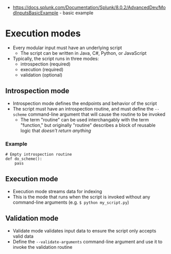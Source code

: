 - https://docs.splunk.com/Documentation/Splunk/8.0.2/AdvancedDev/ModInputsBasicExample - basic example
# Execution modes
- Every modular input must have an underlying script
    - The script can be written in Java, C#, Python, or JavaScript
- Typically, the script runs in three modes:
    - introspection (required)
    - execution (required)
    - validation (optional)
## Introspection mode
- Introspection mode defines the endpoints and behavior of the script
- The script must have an introspection routine, and must define the `--scheme` command-line argument that will cause the routine to be
  invoked
    - The term "routine" can be used interchangably with the term "function," but originally "routine" describes a block of reusable logic that
      *doesn't return anything*
### Example
```
# Empty introspection routine
def do_scheme(): 
    pass
```
## Execution mode
- Execution mode streams data for indexing
- This is the mode that runs when the script is invoked without any command-line arguments (e.g. `$ python my_script.py`)
## Validation mode
- Validate mode validates input data to ensure the script only accepts valid data
- Define the `--validate-arguments` command-line argument and use it to invoke the validation routine